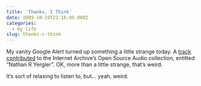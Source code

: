```yaml
---
title: 'Thanks, I Think'
date: 2009-10-19T22:16:05.000Z
categories:
  - my life
slug: thanks-i-think
---
```

My vanity Google Alert turned up something a little strange today. A [track contributed][1]  to the Internet Archive’s Open Source Audio collection, entitled “Nathan R Yergler”. OK, more than a little strange, that’s weird.

It’s sort of relaxing to listen to, but… yeah, weird.



 [1]: http://www.archive.org/details/NathanRYergler
